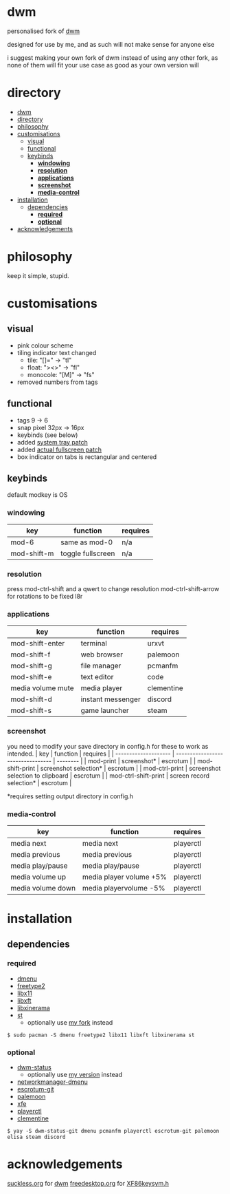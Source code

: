 # dwm
personalised fork of [dwm](https://dwm.suckless.org/)

designed for use by me, and as such will not make sense for anyone else

i suggest making your own fork of dwm instead of using any other fork, as none of them will fit your use case as good as your own version will

# directory
- [dwm](#dwm)
- [directory](#directory)
- [philosophy](#philosophy)
- [customisations](#customisations)
  - [visual](#visual)
  - [functional](#functional)
  - [keybinds](#keybinds)
    - [**windowing**](#windowing)
    - [**resolution**](#resolution)
    - [**applications**](#applications)
    - [**screenshot**](#screenshot)
    - [**media-control**](#media-control)
- [installation](#installation)
  - [dependencies](#dependencies)
    - [**required**](#required)
    - [**optional**](#optional)
- [acknowledgements](#acknowledgements)

# philosophy
keep it simple, stupid.
# customisations
## visual
* pink colour scheme
* tiling indicator text changed
    * tile: "[]=" -> "tl"
    * float: "><>" -> "fl"
    * monocole: "[M]" -> "fs"
* removed numbers from tags

## functional
* tags 9 -> 6
* snap pixel 32px -> 16px
* keybinds (see below)
* added [system tray patch](https://dwm.suckless.org/patches/systray/)
* added [actual fullscreen patch](https://dwm.suckless.org/patches/actualfullscreen/)
* box indicator on tabs is rectangular and centered

## keybinds
default modkey is OS

### **windowing**

| key         | function          | requires |
| ----------- | ----------------- | -------- |
| mod-6       | same as mod-0     | n/a      |
| mod-shift-m | toggle fullscreen | n/a      |

### **resolution**
press mod-ctrl-shift and a qwert to change resolution
mod-ctrl-shift-arrow for rotations
to be fixed l8r
### **applications**

| key               | function          | requires   |
| ----------------- | ----------------- | ---------- |
| mod-shift-enter   | terminal          | urxvt      |
| mod-shift-f       | web browser       | palemoon   |
| mod-shift-g       | file manager      | pcmanfm    |
| mod-shift-e       | text editor       | code       |
| media volume mute | media player      | clementine |
| mod-shift-d       | instant messenger | discord    |
| mod-shift-s       | game launcher     | steam      |

### **screenshot**
you need to modify your save directory in config.h for these to work as intended.
| key                  | function                          | requires |
| -------------------- | --------------------------------- | -------- |
| mod-print            | screenshot*                       | escrotum |
| mod-shift-print      | screenshot selection*             | escrotum |
| mod-ctrl-print       | screenshot selection to clipboard | escrotum |
| mod-ctrl-shift-print | screen record selection*          | escrotum |

*requires setting output directory in config.h

### **media-control**

| key               | function                | requires  |
| ----------------- | ----------------------- | --------- |
| media next        | media next              | playerctl |
| media previous    | media previous          | playerctl |
| media play/pause  | media play/pause        | playerctl |
| media volume up   | media player volume +5% | playerctl |
| media volume down | media playervolume -5%  | playerctl |

# installation
## dependencies
### **required**
* [dmenu](https://archlinux.org/packages/community/x86_64/dmenu/)
* [freetype2](https://archlinux.org/packages/extra/x86_64/freetype2/)
* [libx11](https://archlinux.org/packages/extra/x86_64/libx11/)
* [libxft](https://archlinux.org/packages/extra/x86_64/libxft/)
* [libxinerama](https://archlinux.org/packages/extra/x86_64/libxinerama/)
* [st](https://dwm.suckless.org/st/)
    * optionally use [my fork](https://github.com/theokrueger/st) instead

```
$ sudo pacman -S dmenu freetype2 libx11 libxft libxinerama st
```

### **optional**
* [dwm-status](https://dwm.suckless.org/status_monitor/)
    * optionally use [my version](https://github.com/theokrueger/dwm-bar) instead
* [networkmanager-dmenu](https://aur.archlinux.org/packages/networkmanager-dmenu-git/)
* [escrotum-git](https://aur.archlinux.org/packages/escrotum-git/)
* [palemoon](https://aur.archlinux.org/packages/palemoon/)
* [xfe](https://aur.archlinux.org/packages/xfe/)
* [playerctl](https://archlinux.org/packages/community/x86_64/playerctl/)
* [clementine](https://archlinux.org/packages/community/x86_64/clementine/)

```
$ yay -S dwm-status-git dmenu pcmanfm playerctl escrotum-git palemoon elisa steam discord
```

# acknowledgements
[suckless.org](https://suckless.org/) for [dwm](https://dwm.suckless.org/)
[freedesktop.org](https://freedesktop.org/) for [XF86keysym.h](https://cgit.freedesktop.org/xorg/proto/x11proto/tree/XF86keysym.h)

